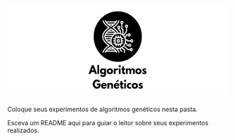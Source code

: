 <h1 align="center"> <img src="logo_algoritmo_genetico2.PNG" style="width:530px;height:200px"/> 
</h1>

Coloque seus experimentos de algoritmos genéticos nesta pasta.

Esceva um README aqui para guiar o leitor sobre seus experimentos realizados.
